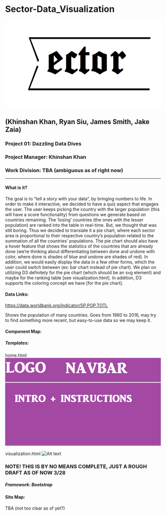 # Sector-Data_Visualization

![Alt text](_imgs/sector_temp.png?raw=true)<!-- .element height="50%" width="50%" -->
## **(Khinshan Khan, Ryan Siu, James Smith, Jake Zaia)**

### **Project 01:** Dazzling Data Dives

### **Project Manager:** Khinshan Khan

### **Work Division:** TBA (ambiguous as of right now)

---

#### **What is it?**

The goal is to “tell a story with your data”, by bringing numbers to life. In order to make it interactive, we decided to have a quiz aspect that engages the user. The user keeps picking the country with the larger population (this will have a score functionality) from questions we generate based on countries remaining. The ‘losing’ countries (the ones with the lesser population) are ranked into the table in real-time. But, we thought that was still boring. Thus we decided to translate it a pie chart, where each sector area is proportional to their respective country’s population related to the summation of all the countries’ populations. The pie chart should also have a hover feature that shows the statistics of the countries that are already done (we’re thinking about differentiating between done and undone with color, where done is shades of blue and undone are shades of red). In addition, we would easily display the data in a few other forms, which the user could switch between (ex: bar chart instead of pie chart). We plan on utilizing D3 definitely for the pie chart (which should be an svg element) and maybe for the ranking table [see visualization.html]. In addition, D3 supports the coloring concept we have [for the pie chart].

#### **Data Links:**
https://data.worldbank.org/indicator/SP.POP.TOTL 

Shows the population of many countries. Goes from 1960 to 2016, may try to find something more recent, but easy-to-use data so we may keep it.

#### **Component Map:**
##### **Templates:**

home.html
![Alt text](_imgs/home_fixed.png?raw=true)<!-- .element height="50%" width="50%" -->

visualization.html
![Alt text](_imgs/visualization.png?raw=true)<!-- .element height="50%" width="50%" -->

### **NOTE! THIS IS BY NO MEANS COMPLETE, JUST A ROUGH DRAFT AS OF NOW 3/28**

##### **Framework:** Bootstrap

#### **Site Map:**
TBA (not too clear as of yet?)
